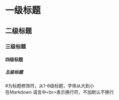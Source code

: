 #  一级标题
## 二级标题
### 三级标题
#### 四级标题
##### 五级标题

  \#为标题修饰符，从1-6级标题，字体从大到小<br>
  在Markdown 语言中\<br\>表示换行符，不加默认不换行<br>
